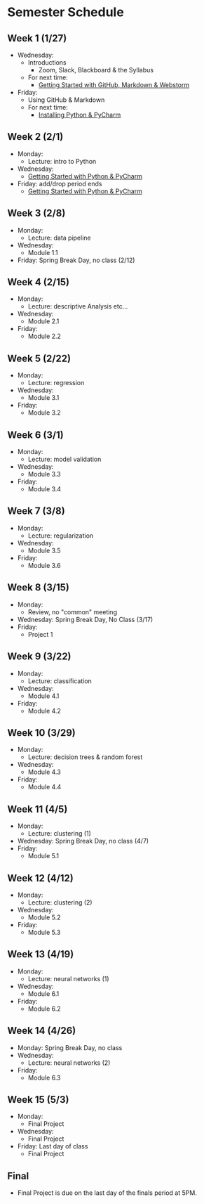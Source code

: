 # Semester Schedule

## Week 1 (1/27)
- Wednesday:
    - Introductions
        - Zoom, Slack, Blackboard & the Syllabus
    - For next time:
        - [Getting Started with GitHub, Markdown & Webstorm](https://tyler-frazier.github.io/dsbook/gitstart.html)
- Friday:
    - Using GitHub & Markdown
    - For next time:
      - [Installing Python & PyCharm](https://tyler-frazier.github.io/dsbook/pyinstall.html)

## Week 2 (2/1)
- Monday:
    - Lecture: intro to Python
- Wednesday:
    - [Getting Started with Python & PyCharm](https://tyler-frazier.github.io/dsbook/pystart.html)
- Friday: add/drop period ends
    - [Getting Started with Python & PyCharm](https://tyler-frazier.github.io/dsbook/pystart.html)

## Week 3 (2/8)
- Monday:
  - Lecture: data pipeline
- Wednesday:
    - Module 1.1
- Friday: Spring Break Day, no class (2/12)

## Week 4 (2/15)
- Monday:
    - Lecture: descriptive Analysis etc...
- Wednesday:
    - Module 2.1
- Friday:
    - Module 2.2


## Week 5 (2/22)
- Monday:
    - Lecture: regression
- Wednesday:
    - Module 3.1
- Friday:
    - Module 3.2

## Week 6 (3/1)
- Monday:
  - Lecture: model validation
- Wednesday:
  - Module 3.3
- Friday:
  - Module 3.4

## Week 7 (3/8)
- Monday:
    - Lecture: regularization
- Wednesday:
    - Module 3.5
- Friday:
    - Module 3.6

## Week 8 (3/15)
- Monday:
    - Review, no "common" meeting
- Wednesday: Spring Break Day, No Class (3/17)
- Friday:
    - Project 1

## Week 9 (3/22)
- Monday:
  - Lecture: classification
- Wednesday:
  - Module 4.1
- Friday:
  - Module 4.2

## Week 10 (3/29)
- Monday:
  - Lecture: decision trees & random forest
- Wednesday:
  - Module 4.3
- Friday:
  - Module 4.4

## Week 11 (4/5)
- Monday:
  - Lecture: clustering (1)
- Wednesday: Spring Break Day, no class (4/7)
- Friday:
  - Module 5.1

## Week 12 (4/12)
- Monday:
  - Lecture: clustering (2)
- Wednesday:
  - Module 5.2
- Friday:
  - Module 5.3

## Week 13 (4/19)
- Monday:
  - Lecture: neural networks (1)
- Wednesday:
  - Module 6.1
- Friday:
  - Module 6.2

## Week 14 (4/26)
- Monday: Spring Break Day, no class
- Wednesday:
  - Lecture: neural networks (2)
- Friday:
  - Module 6.3

## Week 15 (5/3)
- Monday:
    - Final Project
- Wednesday:
    - Final Project
- Friday: Last day of class
    - Final Project

## Final
- Final Project is due on the last day of the finals period at 5PM.






